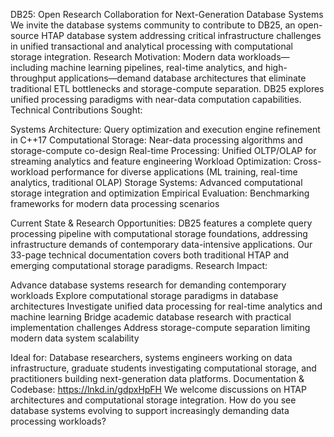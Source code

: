 DB25: Open Research Collaboration for Next-Generation Database Systems
We invite the database systems community to contribute to DB25, an open-source HTAP database system addressing critical infrastructure challenges in unified transactional and analytical processing with computational storage integration.
Research Motivation: Modern data workloads—including machine learning pipelines, real-time analytics, and high-throughput applications—demand database architectures that eliminate traditional ETL bottlenecks and storage-compute separation. DB25 explores unified processing paradigms with near-data computation capabilities.
Technical Contributions Sought:

Systems Architecture: Query optimization and execution engine refinement in C++17
Computational Storage: Near-data processing algorithms and storage-compute co-design
Real-time Processing: Unified OLTP/OLAP for streaming analytics and feature engineering
Workload Optimization: Cross-workload performance for diverse applications (ML training, real-time analytics, traditional OLAP)
Storage Systems: Advanced computational storage integration and optimization
Empirical Evaluation: Benchmarking frameworks for modern data processing scenarios

Current State & Research Opportunities:
DB25 features a complete query processing pipeline with computational storage foundations, addressing infrastructure demands of contemporary data-intensive applications. Our 33-page technical documentation covers both traditional HTAP and emerging computational storage paradigms.
Research Impact:

Advance database systems research for demanding contemporary workloads
Explore computational storage paradigms in database architectures
Investigate unified data processing for real-time analytics and machine learning
Bridge academic database research with practical implementation challenges
Address storage-compute separation limiting modern data system scalability

Ideal for: Database researchers, systems engineers working on data infrastructure, graduate students investigating computational storage, and practitioners building next-generation data platforms.
Documentation & Codebase: https://lnkd.in/gdpxHpFH
We welcome discussions on HTAP architectures and computational storage integration. How do you see database systems evolving to support increasingly demanding data processing workloads?